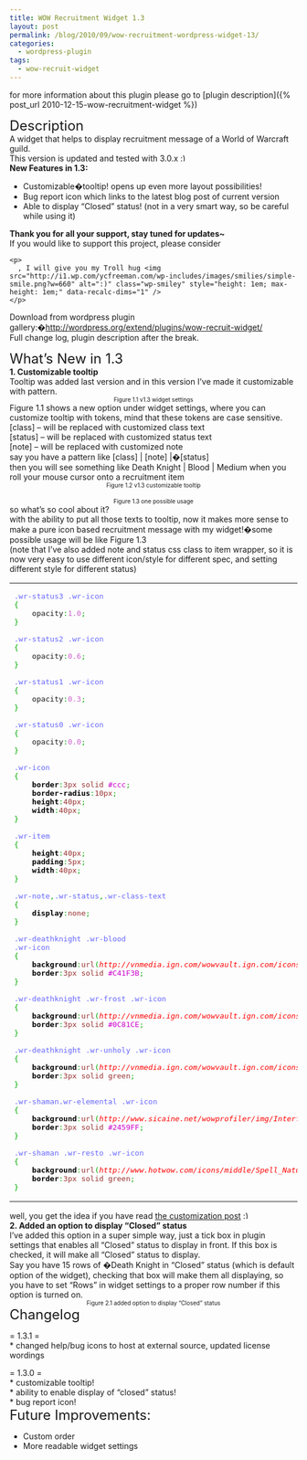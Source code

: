 ```yaml
---
title: WOW Recruitment Widget 1.3
layout: post
permalink: /blog/2010/09/wow-recruitment-wordpress-widget-13/
categories:
  - wordpress-plugin
tags:
  - wow-recruit-widget
---
```

for more information about this plugin please go to [plugin description]({% post_url 2010-12-15-wow-recruitment-widget %})

<div style="margin: 0px;">
  <div style="margin: 0px;">
    <span style="font-size: x-large;">Description</span>
  </div>
</div>

<div style="margin: 0px;">
</div>

<div style="margin: 0px;">
  <div style="margin: 0px;">
    A widget that helps to display recruitment message of a World of Warcraft guild.
  </div>
</div>

<div style="margin: 0px;">
</div>

<div style="margin: 0px;">
  <div style="margin: 0px;">
    This version is updated and tested with 3.0.x <img src="http://i1.wp.com/ycfreeman.com/wp-includes/images/smilies/simple-smile.png?w=660" alt=":)" class="wp-smiley" style="height: 1em; max-height: 1em;" data-recalc-dims="1" />
  </div>
</div>

<div style="margin: 0px;">
</div>

<div style="margin: 0px;">
  <div style="margin: 0px;">
    <strong>New Features in 1.3:</strong>
  </div>
</div>

  * Customizable�tooltip! opens up even more layout possibilities!
  * Bug report icon which links to the latest blog post of current version
  * Able to display &#8220;Closed&#8221; status! (not in a very smart way, so be careful while using it)

<div style="margin: 0px;">
  <div style="margin: 0px;">
    <strong>Thank you for all your support, stay tuned for updates~</strong>
  </div>
</div>

<div style="margin: 0px;">
  <div style="margin: 0px;">
    If you would like to support this project, please consider<br />

    <p>
      , I will give you my Troll hug <img src="http://i1.wp.com/ycfreeman.com/wp-includes/images/smilies/simple-smile.png?w=660" alt=":)" class="wp-smiley" style="height: 1em; max-height: 1em;" data-recalc-dims="1" />
    </p>
  </div>
</div>

<div style="margin: 0px;">
</div>

<div style="margin: 0px;">
  <div style="margin: 0px;">
    <div style="margin: 0px;">
      <div style="margin: 0px;">
        Download from wordpress plugin gallery:�<a href="http://wordpress.org/extend/plugins/wow-recruit-widget/">http://wordpress.org/extend/plugins/wow-recruit-widget/</a>
      </div>
    </div>
  </div>
</div>

<div style="margin: 0px;">
</div>

<div style="margin: 0px;">
</div>

<div style="margin: 0px;">
  <div style="margin: 0px;">
    Full change log, plugin description after the break.
  </div>
</div>

<div style="margin: 0px;">
</div>

<a name="more"></a>

<div style="margin: 0px;">
  <div style="margin: 0px;">
    <span style="font-size: x-large;">What&#8217;s New in 1.3</span>
  </div>

  <div class="separator" style="clear: both; text-align: left;">
    <strong>1. Customizable tooltip</strong>
  </div>

  <div class="separator" style="clear: both; text-align: left;">
    Tooltip was added last version and in this version I&#8217;ve made it customizable with pattern.
  </div>

  <div class="separator" style="clear: both; text-align: center; margin: 0px;">
    <a href="http://i0.wp.com/ycfreeman.com/wp-content/uploads/2010/09/Capture.jpg"><img src="http://i0.wp.com/ycfreeman.com/wp-content/uploads/2010/09/Capture1.jpg?resize=320%2C268" alt="" border="0" data-recalc-dims="1" /></a>
  </div>

  <div class="separator" style="clear: both; text-align: center; margin: 0px;">
    <span style="font-size: x-small;">Figure 1.1 v1.3 widget settings</span>
  </div>

  <div class="separator" style="clear: both; text-align: left; margin: 0px;">
    Figure 1.1 shows a new option under widget settings, where you can customize tooltip with tokens, mind that these tokens are case sensitive.
  </div>

  <div class="separator" style="clear: both; text-align: left; margin: 0px;">
    [class] &#8211; will be replaced with customized class text
  </div>

  <div class="separator" style="clear: both; text-align: left; margin: 0px;">
    [status] &#8211; will be replaced with customized status text
  </div>

  <div class="separator" style="clear: both; text-align: left; margin: 0px;">
    [note] &#8211; will be replaced with customized note
  </div>

  <div class="separator" style="clear: both; text-align: left; margin: 0px;">
    say you have a pattern like [class] | [note] |�[status]
  </div>

  <div class="separator" style="clear: both; text-align: left; margin: 0px;">
    then you will see something like Death Knight | Blood | Medium when you roll your mouse cursor onto a recruitment item
  </div>

  <div class="separator" style="clear: both; text-align: center; margin: 0px;">
    <a href="http://i2.wp.com/ycfreeman.com/wp-content/uploads/2010/09/Untitled-1.jpg"><img src="http://i2.wp.com/ycfreeman.com/wp-content/uploads/2010/09/Untitled-11.jpg?resize=320%2C224" alt="" border="0" data-recalc-dims="1" /></a>
  </div>

  <div class="separator" style="clear: both; text-align: center; margin: 0px;">
    <span style="font-size: x-small;">Figure 1.2 v1.3 customizable tooltip</span>
  </div>

  <div class="separator" style="clear: both; text-align: center; margin: 0px;">
    <span style="font-size: small;"><br /> </span>
  </div>

  <div class="separator" style="clear: both; text-align: center; margin: 0px;">
    <a href="http://i0.wp.com/ycfreeman.com/wp-content/uploads/2010/09/Capture3.jpg"><img src="http://i0.wp.com/ycfreeman.com/wp-content/uploads/2010/09/Capture31.jpg?resize=320%2C188" alt="" border="0" data-recalc-dims="1" /></a>
  </div>

  <div class="separator" style="clear: both; text-align: center; margin: 0px;">
    <span style="font-size: x-small;">Figure 1.3 one possible usage</span>
  </div>

  <div class="separator" style="clear: both; text-align: left; margin: 0px;">
    so what&#8217;s so cool about it?
  </div>

  <div class="separator" style="clear: both; text-align: left; margin: 0px;">
    with the ability to put all those texts to tooltip, now it makes more sense to make a pure icon based recruitment message with my widget!�some possible usage will be like Figure 1.3
  </div>

  <div class="separator" style="clear: both; text-align: left; margin: 0px;">
    (note that I&#8217;ve also added note and status css class to item wrapper, so it is now very easy to use different icon/style for different spec, and setting different style for different status)
  </div>

  <div class="wp_syntax">
    <table>
      <tr>
        <td class="code">
          <pre class="css" style="font-family:monospace;"><span style="color: #6666ff;">.wr-status3</span> <span style="color: #6666ff;">.wr-icon</span>
<span style="color: #00AA00;">&#123;</span>
    opacity<span style="color: #00AA00;">:</span><span style="color: #cc66cc;">1.0</span><span style="color: #00AA00;">;</span>
<span style="color: #00AA00;">&#125;</span>
&nbsp;
<span style="color: #6666ff;">.wr-status2</span> <span style="color: #6666ff;">.wr-icon</span>
<span style="color: #00AA00;">&#123;</span>
    opacity<span style="color: #00AA00;">:</span><span style="color: #cc66cc;">0.6</span><span style="color: #00AA00;">;</span>
<span style="color: #00AA00;">&#125;</span>
&nbsp;
<span style="color: #6666ff;">.wr-status1</span> <span style="color: #6666ff;">.wr-icon</span>
<span style="color: #00AA00;">&#123;</span>
    opacity<span style="color: #00AA00;">:</span><span style="color: #cc66cc;">0.3</span><span style="color: #00AA00;">;</span>
<span style="color: #00AA00;">&#125;</span>
&nbsp;
<span style="color: #6666ff;">.wr-status0</span> <span style="color: #6666ff;">.wr-icon</span>
<span style="color: #00AA00;">&#123;</span>
    opacity<span style="color: #00AA00;">:</span><span style="color: #cc66cc;">0.0</span><span style="color: #00AA00;">;</span>
<span style="color: #00AA00;">&#125;</span>
&nbsp;
<span style="color: #6666ff;">.wr-icon</span>
<span style="color: #00AA00;">&#123;</span>
    <span style="color: #000000; font-weight: bold;">border</span><span style="color: #00AA00;">:</span><span style="color: #933;">3px</span> <span style="color: #993333;">solid</span> <span style="color: #cc00cc;">#ccc</span><span style="color: #00AA00;">;</span>
    <span style="color: #000000; font-weight: bold;">border-radius</span><span style="color: #00AA00;">:</span><span style="color: #933;">10px</span><span style="color: #00AA00;">;</span>
    <span style="color: #000000; font-weight: bold;">height</span><span style="color: #00AA00;">:</span><span style="color: #933;">40px</span><span style="color: #00AA00;">;</span>
    <span style="color: #000000; font-weight: bold;">width</span><span style="color: #00AA00;">:</span><span style="color: #933;">40px</span><span style="color: #00AA00;">;</span>
<span style="color: #00AA00;">&#125;</span>
&nbsp;
<span style="color: #6666ff;">.wr-item</span>
<span style="color: #00AA00;">&#123;</span>
    <span style="color: #000000; font-weight: bold;">height</span><span style="color: #00AA00;">:</span><span style="color: #933;">40px</span><span style="color: #00AA00;">;</span>
    <span style="color: #000000; font-weight: bold;">padding</span><span style="color: #00AA00;">:</span><span style="color: #933;">5px</span><span style="color: #00AA00;">;</span>
    <span style="color: #000000; font-weight: bold;">width</span><span style="color: #00AA00;">:</span><span style="color: #933;">40px</span><span style="color: #00AA00;">;</span>
<span style="color: #00AA00;">&#125;</span>
&nbsp;
<span style="color: #6666ff;">.wr-note</span><span style="color: #00AA00;">,</span><span style="color: #6666ff;">.wr-status</span><span style="color: #00AA00;">,</span><span style="color: #6666ff;">.wr-class-text</span>
<span style="color: #00AA00;">&#123;</span>
    <span style="color: #000000; font-weight: bold;">display</span><span style="color: #00AA00;">:</span><span style="color: #993333;">none</span><span style="color: #00AA00;">;</span>
<span style="color: #00AA00;">&#125;</span>
&nbsp;
<span style="color: #6666ff;">.wr-deathknight</span> <span style="color: #6666ff;">.wr-blood</span>
<span style="color: #6666ff;">.wr-icon</span>
<span style="color: #00AA00;">&#123;</span>
    <span style="color: #000000; font-weight: bold;">background</span><span style="color: #00AA00;">:</span><span style="color: #993333;">url</span><span style="color: #00AA00;">&#40;</span><span style="color: #ff0000; font-style: italic;">http://vnmedia.ign.com/wowvault.ign.com/icons/Spell_Deathknight_BloodPresence_sm.png</span><span style="color: #00AA00;">&#41;</span> <span style="color: #993333;">no-repeat</span><span style="color: #00AA00;">;</span>
    <span style="color: #000000; font-weight: bold;">border</span><span style="color: #00AA00;">:</span><span style="color: #933;">3px</span> <span style="color: #993333;">solid</span> <span style="color: #cc00cc;">#C41F3B</span><span style="color: #00AA00;">;</span>
<span style="color: #00AA00;">&#125;</span>
&nbsp;
<span style="color: #6666ff;">.wr-deathknight</span> <span style="color: #6666ff;">.wr-frost</span> <span style="color: #6666ff;">.wr-icon</span>
<span style="color: #00AA00;">&#123;</span>
    <span style="color: #000000; font-weight: bold;">background</span><span style="color: #00AA00;">:</span><span style="color: #993333;">url</span><span style="color: #00AA00;">&#40;</span><span style="color: #ff0000; font-style: italic;">http://vnmedia.ign.com/wowvault.ign.com/icons/Spell_Deathknight_UnholyPresence_sm.png</span><span style="color: #00AA00;">&#41;</span> <span style="color: #993333;">no-repeat</span><span style="color: #00AA00;">;</span>
    <span style="color: #000000; font-weight: bold;">border</span><span style="color: #00AA00;">:</span><span style="color: #933;">3px</span> <span style="color: #993333;">solid</span> <span style="color: #cc00cc;">#0C81CE</span><span style="color: #00AA00;">;</span>
<span style="color: #00AA00;">&#125;</span>
&nbsp;
<span style="color: #6666ff;">.wr-deathknight</span> <span style="color: #6666ff;">.wr-unholy</span> <span style="color: #6666ff;">.wr-icon</span>
<span style="color: #00AA00;">&#123;</span>
    <span style="color: #000000; font-weight: bold;">background</span><span style="color: #00AA00;">:</span><span style="color: #993333;">url</span><span style="color: #00AA00;">&#40;</span><span style="color: #ff0000; font-style: italic;">http://vnmedia.ign.com/wowvault.ign.com/icons/Spell_Deathknight_FrostPresence_sm.png</span><span style="color: #00AA00;">&#41;</span> <span style="color: #993333;">no-repeat</span><span style="color: #00AA00;">;</span>
    <span style="color: #000000; font-weight: bold;">border</span><span style="color: #00AA00;">:</span><span style="color: #933;">3px</span> <span style="color: #993333;">solid</span> <span style="color: #993333;">green</span><span style="color: #00AA00;">;</span>
<span style="color: #00AA00;">&#125;</span>
&nbsp;
<span style="color: #6666ff;">.wr-shaman</span><span style="color: #6666ff;">.wr-elemental</span> <span style="color: #6666ff;">.wr-icon</span>
<span style="color: #00AA00;">&#123;</span>
    <span style="color: #000000; font-weight: bold;">background</span><span style="color: #00AA00;">:</span><span style="color: #993333;">url</span><span style="color: #00AA00;">&#40;</span><span style="color: #ff0000; font-style: italic;">http://www.sicaine.net/wowprofiler/img/Interface/Icons/Spell_Nature_Lightning.png</span><span style="color: #00AA00;">&#41;</span> <span style="color: #993333;">no-repeat</span><span style="color: #00AA00;">;</span>
    <span style="color: #000000; font-weight: bold;">border</span><span style="color: #00AA00;">:</span><span style="color: #933;">3px</span> <span style="color: #993333;">solid</span> <span style="color: #cc00cc;">#2459FF</span><span style="color: #00AA00;">;</span>
<span style="color: #00AA00;">&#125;</span>
&nbsp;
<span style="color: #6666ff;">.wr-shaman</span> <span style="color: #6666ff;">.wr-resto</span> <span style="color: #6666ff;">.wr-icon</span>
<span style="color: #00AA00;">&#123;</span>
    <span style="color: #000000; font-weight: bold;">background</span><span style="color: #00AA00;">:</span><span style="color: #993333;">url</span><span style="color: #00AA00;">&#40;</span><span style="color: #ff0000; font-style: italic;">http://www.hotwow.com/icons/middle/Spell_Nature_HealingWaveGreater.jpg</span><span style="color: #00AA00;">&#41;</span> <span style="color: #993333;">no-repeat</span><span style="color: #00AA00;">;</span>
    <span style="color: #000000; font-weight: bold;">border</span><span style="color: #00AA00;">:</span><span style="color: #933;">3px</span> <span style="color: #993333;">solid</span> <span style="color: #993333;">green</span><span style="color: #00AA00;">;</span>
<span style="color: #00AA00;">&#125;</span></pre>
        </td>
      </tr>
    </table>
  </div>

  <div class="separator" style="clear: both; text-align: left;">
    well, you get the idea if you have read <a title="WOW Recruitment Widget � Customization" href="http://ycfreeman.com/wow-recruitment-wordpress-widget-customization/">the customization post</a> <img src="http://i1.wp.com/ycfreeman.com/wp-includes/images/smilies/simple-smile.png?w=660" alt=":)" class="wp-smiley" style="height: 1em; max-height: 1em;" data-recalc-dims="1" />
  </div>

  <div class="separator" style="clear: both; text-align: left;">
    <strong>2. Added an option to display &#8220;Closed&#8221; status</strong>
  </div>

  <div class="separator" style="clear: both; text-align: left;">
    I&#8217;ve added this option in a super simple way, just a tick box in plugin settings that enables all &#8220;Closed&#8221; status to display in front. If this box is checked, it will make all &#8220;Closed&#8221; status to display.
  </div>

  <div class="separator" style="clear: both; text-align: left;">
    Say you have 15 rows of �Death Knight in &#8220;Closed&#8221; status (which is default option of the widget), checking that box will make them all displaying, so you have to set &#8220;Rows&#8221; in widget settings to a proper row number if this option is turned on.
  </div>

  <div class="separator" style="clear: both; text-align: center;">
    <a href="http://i0.wp.com/3.bp.blogspot.com/_qDb3uKm69NY/TIsGUw_OmkI/AAAAAAAAHFQ/fV3LSC-314Q/s1600/Capture2.JPG"><img src="http://i1.wp.com/3.bp.blogspot.com/_qDb3uKm69NY/TIsGUw_OmkI/AAAAAAAAHFQ/fV3LSC-314Q/s320/Capture2.JPG?resize=320%2C217" alt="" border="0" data-recalc-dims="1" /></a>
  </div>

  <div class="separator" style="clear: both; text-align: center;">
    <span style="font-size: x-small;">Figure 2.1 added option to display &#8220;Closed&#8221; status</span>
  </div>
</div>

<div style="margin: 0px;">
  <div style="margin: 0px;">
    <div style="margin: 0px;">
      <span style="font-size: x-large;">Changelog</span>
    </div>
  </div>
</div>

<div style="margin: 0px;">
  <div style="margin: 0px;">
    <p>
      = 1.3.1 =<br /> * changed help/bug icons to host at external source, updated license wordings
    </p>
  </div>
</div>

<div style="margin: 0px;">
  <div style="margin: 0px;">
    = 1.3.0 =
  </div>

  <div style="margin: 0px;">
    * customizable tooltip!
  </div>

  <div style="margin: 0px;">
    * ability to enable display of &#8220;closed&#8221; status!
  </div>

  <div style="margin: 0px;">
    * bug report icon!
  </div>
</div>

<div style="margin: 0px;">
</div>

<div style="margin: 0px;">
  <div style="margin: 0px;">
  </div>

  <div style="margin: 0px;">
  </div>

  <div style="margin: 0px;">
  </div>

  <div style="margin: 0px;">
  </div>

  <div style="margin: 0px;">
  </div>

  <div style="margin: 0px;">
  </div>

  <div style="margin: 0px;">
  </div>

  <div style="font-size: medium; margin: 0px;">
    <div style="margin: 0px;">
      <div style="margin: 0px;">
        <span style="font-size: x-large;"><span style="font-size: x-large;">Future Improvements:</span></span>
      </div>
    </div>
  </div>

  <ul>
    <li>
      Custom order
    </li>
    <li>
      More readable widget settings
    </li>
  </ul>

  <p>
    &nbsp;
  </p>
</div>
